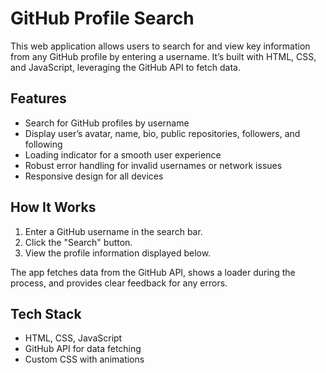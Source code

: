 # GitHub Profile Search

This web application allows users to search for and view key information from any GitHub profile by entering a username. It’s built with HTML, CSS, and JavaScript, leveraging the GitHub API to fetch data.

## Features

- Search for GitHub profiles by username
- Display user’s avatar, name, bio, public repositories, followers, and following
- Loading indicator for a smooth user experience
- Robust error handling for invalid usernames or network issues
- Responsive design for all devices

## How It Works

1. Enter a GitHub username in the search bar.
2. Click the "Search" button.
3. View the profile information displayed below.

The app fetches data from the GitHub API, shows a loader during the process, and provides clear feedback for any errors.

## Tech Stack

- HTML, CSS, JavaScript
- GitHub API for data fetching
- Custom CSS with animations
